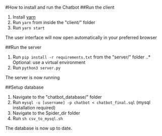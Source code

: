 #How to install and run the Chatbot
##Run the client
1. Install [yarn](https://yarnpkg.com/lang/en/docs/install)
2. Run `yarn` from inside the "client/" folder
3. Run `yarn start`

The user interface will now open automatically in your preferred browser

##Run the server
1. Run `pip install -r requirements.txt` from the "server/" folder
..* Optional: use a virtual environment
2. Run `python3 server.py`

The server is now running

##Setup database
1. Navigate to the "chatbot_database/" folder
2. Run `mysql -u [username] -p chatbot < chatbot_final.sql` (mysql installation required)
3. Navigate to the Spider_dir folder
4. Run `sh csv_to_mysql.sh`

The database is now up to date.
